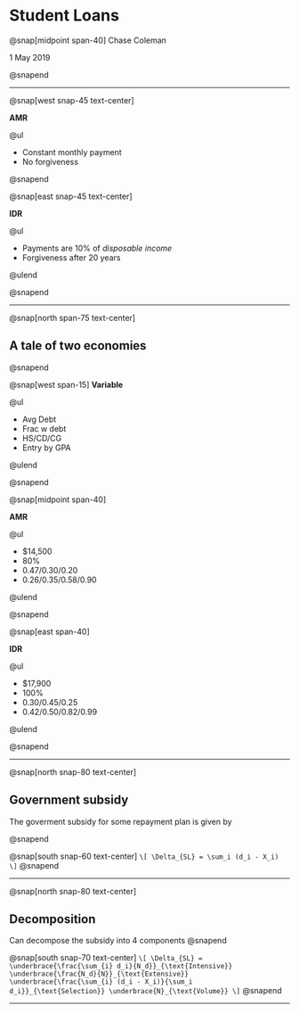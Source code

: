 # Student Loans

@snap[midpoint span-40]
Chase Coleman

1 May 2019

@snapend

---

@snap[west snap-45 text-center]

**AMR**

@ul

- Constant monthly payment
- No forgiveness

@snapend

@snap[east snap-45 text-center]

**IDR**

@ul

- Payments are 10% of _disposable income_
- Forgiveness after 20 years

@ulend

@snapend

---

@snap[north span-75 text-center]
## A tale of two economies
@snapend

@snap[west span-15]
**Variable**

@ul

- Avg Debt
- Frac w debt
- HS/CD/CG
- Entry by GPA

@ulend

@snapend

@snap[midpoint span-40]

**AMR**

@ul

- $14,500
- 80\%
- 0.47/0.30/0.20
- 0.26/0.35/0.58/0.90

@ulend

@snapend

@snap[east span-40]

**IDR**

@ul

- $17,900
- 100\%
- 0.30/0.45/0.25
- 0.42/0.50/0.82/0.99

@ulend

@snapend

---

@snap[north snap-80 text-center]

## Government subsidy

The goverment subsidy for some repayment plan is given by

@snapend

@snap[south snap-60 text-center]
`\[
  \Delta_{SL} = \sum_i (d_i - X_i)
\]`
@snapend

---

@snap[north snap-80 text-center]
## Decomposition

Can decompose the subsidy into 4 components
@snapend


@snap[south snap-70 text-center]
`\[
  \Delta_{SL} =
    \underbrace{\frac{\sum_{i} d_i}{N_d}}_{\text{Intensive}}
    \underbrace{\frac{N_d}{N}}_{\text{Extensive}}
    \underbrace{\frac{\sum_{i} (d_i - X_i)}{\sum_i d_i}}_{\text{Selection}}
    \underbrace{N}_{\text{Volume}}
\]`
@snapend

---

